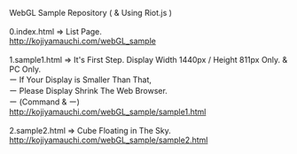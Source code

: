 WebGL Sample Repository ( & Using Riot.js )<br><br>
0.index.html => List Page.<br>
<http://kojiyamauchi.com/webGL_sample><br><br>
1.sample1.html => It's First Step. Display Width 1440px / Height 811px Only. & PC Only.<br>
ー If Your Display is Smaller Than That,<br>
ー Please Display Shrink The Web Browser.<br>
ー (Command & ー)<br>
<http://kojiyamauchi.com/webGL_sample/sample1.html><br>
<br>
2.sample2.html => Cube Floating in The Sky.<br>
<http://kojiyamauchi.com/webGL_sample/sample2.html>
